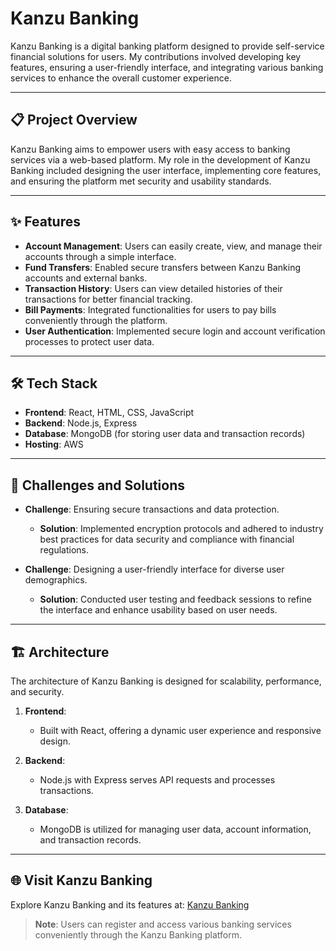 # Kanzu Banking

Kanzu Banking is a digital banking platform designed to provide self-service financial solutions for users. My contributions involved developing key features, ensuring a user-friendly interface, and integrating various banking services to enhance the overall customer experience.

---

## 📋 Project Overview

Kanzu Banking aims to empower users with easy access to banking services via a web-based platform. My role in the development of Kanzu Banking included designing the user interface, implementing core features, and ensuring the platform met security and usability standards.

---

## ✨ Features

- **Account Management**: Users can easily create, view, and manage their accounts through a simple interface.
- **Fund Transfers**: Enabled secure transfers between Kanzu Banking accounts and external banks.
- **Transaction History**: Users can view detailed histories of their transactions for better financial tracking.
- **Bill Payments**: Integrated functionalities for users to pay bills conveniently through the platform.
- **User Authentication**: Implemented secure login and account verification processes to protect user data.

---

## 🛠️ Tech Stack

- **Frontend**: React, HTML, CSS, JavaScript
- **Backend**: Node.js, Express
- **Database**: MongoDB (for storing user data and transaction records)
- **Hosting**: AWS

---

## 🚧 Challenges and Solutions

- **Challenge**: Ensuring secure transactions and data protection.
  - **Solution**: Implemented encryption protocols and adhered to industry best practices for data security and compliance with financial regulations.

- **Challenge**: Designing a user-friendly interface for diverse user demographics.
  - **Solution**: Conducted user testing and feedback sessions to refine the interface and enhance usability based on user needs.

---

## 🏗️ Architecture

The architecture of Kanzu Banking is designed for scalability, performance, and security.

1. **Frontend**:
   - Built with React, offering a dynamic user experience and responsive design.

2. **Backend**:
   - Node.js with Express serves API requests and processes transactions.

3. **Database**:
   - MongoDB is utilized for managing user data, account information, and transaction records.

---

## 🌐 Visit Kanzu Banking

Explore Kanzu Banking and its features at: [Kanzu Banking](https://selfservice.kanzubanking.com/)

> **Note**: Users can register and access various banking services conveniently through the Kanzu Banking platform.
